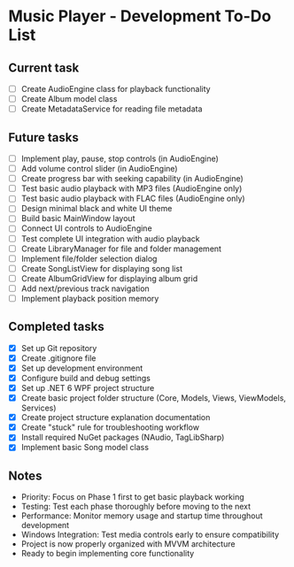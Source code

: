 # Music Player - Development To-Do List

## Current task

- [ ] Create AudioEngine class for playback functionality
- [ ] Create Album model class
- [ ] Create MetadataService for reading file metadata

## Future tasks

- [ ] Implement play, pause, stop controls (in AudioEngine)
- [ ] Add volume control slider (in AudioEngine)
- [ ] Create progress bar with seeking capability (in AudioEngine)
- [ ] Test basic audio playback with MP3 files (AudioEngine only)
- [ ] Test basic audio playback with FLAC files (AudioEngine only)
- [ ] Design minimal black and white UI theme
- [ ] Build basic MainWindow layout
- [ ] Connect UI controls to AudioEngine
- [ ] Test complete UI integration with audio playback
- [ ] Create LibraryManager for file and folder management
- [ ] Implement file/folder selection dialog
- [ ] Create SongListView for displaying song list
- [ ] Create AlbumGridView for displaying album grid
- [ ] Add next/previous track navigation
- [ ] Implement playback position memory

## Completed tasks

- [x] Set up Git repository
- [x] Create .gitignore file
- [x] Set up development environment
- [x] Configure build and debug settings
- [x] Set up .NET 6 WPF project structure
- [x] Create basic project folder structure (Core, Models, Views, ViewModels, Services)
- [x] Create project structure explanation documentation
- [x] Create "stuck" rule for troubleshooting workflow
- [x] Install required NuGet packages (NAudio, TagLibSharp)
- [x] Implement basic Song model class

## Notes

- Priority: Focus on Phase 1 first to get basic playback working
- Testing: Test each phase thoroughly before moving to the next
- Performance: Monitor memory usage and startup time throughout development
- Windows Integration: Test media controls early to ensure compatibility
- Project is now properly organized with MVVM architecture
- Ready to begin implementing core functionality
